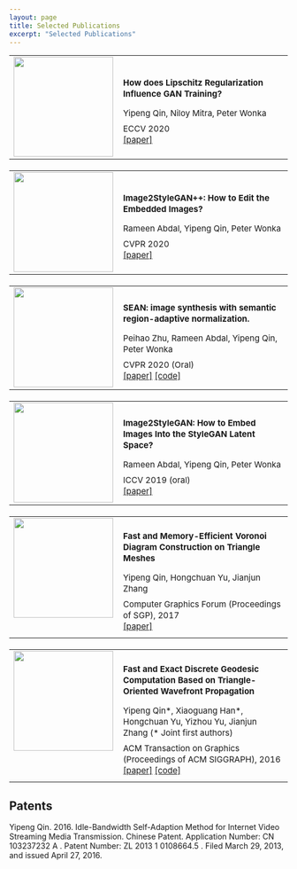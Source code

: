 ```yaml
---
layout: page
title: Selected Publications
excerpt: "Selected Publications"
---
```


<table style="width:100%;margin-bottom: 20px;">
	<tr>
		<td style="vertical-align:top;width:180px;"><img src="../images/2020_ECCV_GANLipschitz.jpg" style="width:180px;"></td>
		<td style="vertical-align:middle; font-size:15px; line-height:20px; margin: 0; padding: 10px;">
				<p style="margin-bottom: 8px;"><strong>How does Lipschitz Regularization Influence GAN Training?</strong></p>
				<p style="margin-bottom: 8px;">Yipeng Qin, Niloy Mitra, Peter Wonka </p>
				ECCV 2020
				<br/>
				<a href="https://www.ecva.net/papers/eccv_2020/papers_ECCV/html/2548_ECCV_2020_paper.php" target="_blank">[paper]</a>
		</td>
	</tr>
</table>

<table style="width:100%;margin-bottom: 20px;">
	<tr>
		<td style="vertical-align:top;width:180px;"><img src="../images/2020_CVPR_image2styleganpp.jpg" style="width:180px;"></td>
		<td style="vertical-align:middle; font-size:15px; line-height:20px; margin: 0; padding: 10px;">
				<p style="margin-bottom: 8px;"><strong>Image2StyleGAN++: How to Edit the Embedded Images?</strong></p>
				<p style="margin-bottom: 8px;">Rameen Abdal, Yipeng Qin, Peter Wonka </p>
				CVPR 2020
				<br/>
				<a href="https://openaccess.thecvf.com/content_CVPR_2020/html/Abdal_Image2StyleGAN_How_to_Edit_the_Embedded_Images_CVPR_2020_paper.html" target="_blank">[paper]</a>
		</td>
	</tr>
</table>

<table style="width:100%;margin-bottom: 20px;">
	<tr>
		<td style="vertical-align:top;width:180px;"><img src="../images/2020_CVPR_SEAN.jpg" style="width:180px;"></td>
		<td style="vertical-align:middle; font-size:15px; line-height:20px; margin: 0; padding: 10px;">
				<p style="margin-bottom: 8px;"><strong>SEAN: image synthesis with semantic region-adaptive normalization.</strong></p>
				<p style="margin-bottom: 8px;">Peihao Zhu, Rameen Abdal, Yipeng Qin, Peter Wonka </p>
				CVPR 2020 (Oral)
				<br/>
				<a href="https://openaccess.thecvf.com/content_CVPR_2020/html/Zhu_SEAN_Image_Synthesis_With_Semantic_Region-Adaptive_Normalization_CVPR_2020_paper.html" target="_blank">[paper]</a>
				<a href="https://github.com/ZPdesu/SEAN" target="_blank">[code]</a>
		</td>
	</tr>
</table>

<table style="width:100%;margin-bottom: 20px;">
	<tr>
		<td style="vertical-align:top;width:180px;"><img src="../images/2019_ICCV_image2stylegan.jpg" style="width:180px;"></td>
		<td style="vertical-align:middle; font-size:15px; line-height:20px; margin: 0; padding: 10px;">
				<p style="margin-bottom: 8px;"><strong> Image2StyleGAN: How to Embed Images Into the StyleGAN Latent Space? </strong> </p>
				<p style="margin-bottom: 8px;">Rameen Abdal, Yipeng Qin, Peter Wonka </p>
				ICCV 2019 (oral)
				<br/>
				<a href="http://openaccess.thecvf.com/content_ICCV_2019/html/Abdal_Image2StyleGAN_How_to_Embed_Images_Into_the_StyleGAN_Latent_Space_ICCV_2019_paper.html" target="_blank">[paper]</a>
		</td>
	</tr>
</table>

<table style="width:100%;margin-bottom: 20px;">
	<tr>
		<td style="vertical-align:top;width:180px;"><img src="../images/2017_SGP.jpg" style="width:180px;"></td>
		<td style="vertical-align:middle; font-size:15px; line-height:20px; margin: 0; padding: 10px;">
				<p style="margin-bottom: 8px;"><strong> Fast and Memory-Efficient Voronoi Diagram Construction on Triangle Meshes </strong> </p>
				<p style="margin-bottom: 8px;">Yipeng Qin, Hongchuan Yu, Jianjun Zhang </p>
				Computer Graphics Forum (Proceedings of SGP), 2017
				<br/>
				<a href="http://dx.doi.org/10.1111/cgf.13248" target="_blank">[paper]</a>		
		</td>
	</tr>
</table>

<table style="width:100%;margin-bottom: 20px;">
	<tr>
		<td style="vertical-align:top;width:180px;"><img src="../images/2016_SIGGRAPH.jpg" style="width:180px;"></td>
		<td style="vertical-align:middle;font-size:15px; line-height:20px; margin: 0; padding: 10px;">
				<p style="margin-bottom: 8px;"> <strong> Fast and Exact Discrete Geodesic Computation Based on Triangle-Oriented Wavefront Propagation </strong></p>
				<p style="margin-bottom: 8px;">Yipeng Qin*, Xiaoguang Han*, Hongchuan Yu, Yizhou Yu, Jianjun Zhang (* Joint first authors) </p>
				ACM Transaction on Graphics (Proceedings of ACM SIGGRAPH), 2016
				<br/>
				<a href="http://doi.org/10.1145/2897824.2925930" target="_blank">[paper]</a>
				<a href="https://github.com/YipengQin/VTP_source_code" target="_blank">[code]</a>	
		</td>
	</tr>
</table>


## Patents

Yipeng Qin. 2016. Idle-Bandwidth Self-Adaption Method for Internet Video Streaming Media Transmission. Chinese Patent. Application Number: CN 103237232 A . Patent Number: ZL 2013 1 0108664.5 . Filed March 29, 2013, and issued April 27, 2016.